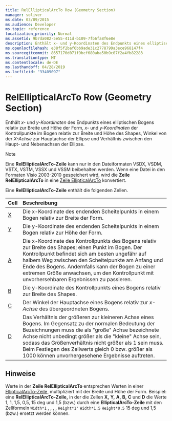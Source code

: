 ```yaml
---
title: RelEllipticalArcTo Row (Geometry Section)
manager: soliver
ms.date: 03/09/2015
ms.audience: Developer
ms.topic: reference
localization_priority: Normal
ms.assetid: 9b7da082-5e55-411d-b109-7fb6fa8f6e8e
description: Enthält x- und y-Koordinaten des Endpunkts eines elliptischen Bogens relativ zur Breite und Höhe der Form, x- und y-Koordinaten der Kontrollpunkte im Bogen relativ zur Breite und Höhe des Shapes, Winkel von der X-Achse zur Hauptachse der Ellipse und Verhältnis zwischen den Haupt- und Nebenachsen der Ellipse.
ms.openlocfilehash: e38f5f2baf6bb9ade31c2778799a3ece968147f4
ms.sourcegitcommit: 8657170d071f9bcf680aba50b9c07f2a4fb82283
ms.translationtype: MT
ms.contentlocale: de-DE
ms.lasthandoff: 04/28/2019
ms.locfileid: "33409097"
---
```

# <a name="relellipticalarcto-row-geometry-section"></a>RelEllipticalArcTo Row (Geometry Section)

Enthält  *x-*  und  *y-Koordinaten*  des Endpunkts eines elliptischen Bogens relativ zur Breite und Höhe der Form,  *x-*  und  *y-Koordinaten*  der Kontrollpunkte im Bogen relativ zur Breite und Höhe des Shapes, Winkel von der  *X-Achse*  zur Hauptachse der Ellipse und Verhältnis zwischen den Haupt- und Nebenachsen der Ellipse. 
  
> [!NOTE]
> Eine **RelEllipticalArcTo-Zeile** kann nur in den Dateiformaten VSDX, VSDM, VSTX, VSTM, VSSX und VSSM beibehalten werden. Wenn eine Datei in den Formaten Visio 2003-2010 gespeichert wird, wird die **Zeile RelEllipticalArcTo** in eine [Zeile EllipticalArcTo](ellipticalarcto-row-geometry-section.md) konvertiert. 
  
Eine **RelEllipticalArcTo-Zeile** enthält die folgenden Zellen. 
  
|**Cell**|**Beschreibung**|
|:-----|:-----|
|[X](x-cell-geometry-section.md) <br/> |Die  x-Koordinate des endenden Scheitelpunkts in einem Bogen relativ zur Breite der Form.  <br/> |
|[Y](y-cell-geometry-section.md) <br/> |Die  y-Koordinate des endenden Scheitelpunkts in einem Bogen relativ zur Höhe der Form.  <br/> |
|[A](a-cell-geometry-section.md) <br/> |Die  x-Koordinate des Kontrollpunkts des Bogens relativ zur Breite des Shapes; einen Punkt im Bogen. Der Kontrollpunkt befindet sich am besten ungefähr auf halbem Weg zwischen den Scheitelpunkte am Anfang und Ende des Bogens. Andernfalls kann der Bogen zu einer extremen Größe anwachsen, um den Kontrollpunkt mit unvorhersehbaren Ergebnissen zu passieren.  <br/> |
|[B](b-cell-geometry-section.md) <br/> |Die  y-Koordinate des Kontrollpunkts eines Bogens relativ zur Breite des Shapes.  <br/> |
|[C](c-cell-geometry-section.md) <br/> |Der Winkel der Hauptachse eines Bogens relativ zur  *x-Achse*  des übergeordneten Bogens.  <br/> |
|[D](d-cell-geometry-section.md) <br/> |Das Verhältnis der größeren zur kleineren Achse eines Bogens. Im Gegensatz zu der normalen Bedeutung der Bezeichnungen muss die als "große" Achse bezeichnete Achse nicht unbedingt größer als die "kleine" Achse sein, sodass das Größenverhältnis nicht größer als 1 sein muss. Beim Festlegen des Zellwerts gleich 0 bzw. größer als 1000 können unvorhergesehene Ergebnisse auftreten.  <br/> |
   
## <a name="remarks"></a>Hinweise

Werte in der **Zeile RelEllipticalArcTo** entsprechen Werten in einer [EllipticalArcTo-Zeile,](ellipticalarcto-row-geometry-section.md) multipliziert mit der Breite und Höhe der Form. Beispiel: eine **RelEllipticalArcTo-Zeile,** in der die Zellen **X,** **Y,** **A,** **B,** **C** und **D** die Werte 1, 1, 1,5, 0,5, 15 deg und 1,5 (bzw.) durch eine **EllipticalArcTo-Zeile** mit den Zellformeln  `Width*1` , , , ,  `Height*1'`  `Width*1.5`  `Height*0.5` 15 deg und 1,5 (bzw.) ersetzt werden können.
  

